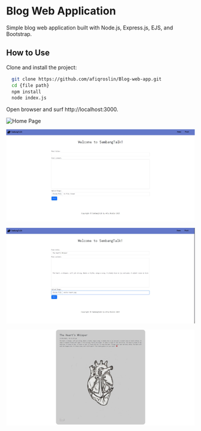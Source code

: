 # Blog Web Application
Simple blog web application built with Node.js, Express.js, EJS, and Bootstrap.


## How to Use

Clone and install the project:

```bash
  git clone https://github.com/afiqroslin/Blog-web-app.git
  cd {file path}
  npm install
  node index.js
```

Open browser and surf http://localhost:3000.

![Home Page](images/Hompage.jpg)


![New Post](images/Post_page.jpg)


![Submit Post](images/Submit_post.jpg)


![Edit Blogs](images/View.jpg)

